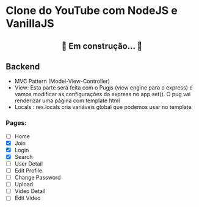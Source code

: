 # Clone do YouTube com NodeJS e VanillaJS

<h2 align="center"> 
	🚧  Em construção...  🚧
</h2>

## Backend

- MVC Pattern (Model-View-Controller)
- View:
  Esta parte será feita com o Pugjs (view engine para o express) e vamos modificar as configurações do express no app.set(). O pug vai renderizar uma página com template html
- Locals : res.locals cria variáveis global que podemos usar no template

### Pages:

- [ ] Home
- [x] Join
- [x] Login
- [x] Search
- [ ] User Detail
- [ ] Edit Profile
- [ ] Change Password
- [ ] Upload
- [ ] Video Detail
- [ ] Edit Video
